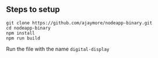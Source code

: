 ## Steps to setup

```
git clone https://github.com/ajaymore/nodeapp-binary.git
cd nodeapp-binary
npm install
npm run build
```

Run the file with the name `digital-display`
